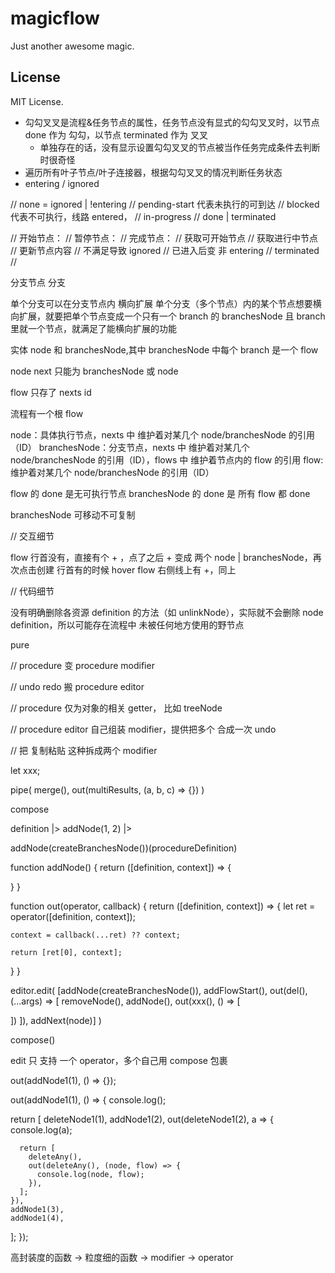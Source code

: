 # magicflow

Just another awesome magic.

## License

MIT License.

- 勾勾叉叉是流程&任务节点的属性，任务节点没有显式的勾勾叉叉时，以节点 done 作为 勾勾，以节点 terminated 作为 叉叉
  - 单独存在的话，没有显示设置勾勾叉叉的节点被当作任务完成条件去判断时很奇怪
- 遍历所有叶子节点/叶子连接器，根据勾勾叉叉的情况判断任务状态
- entering / ignored

// none = ignored | !entering
// pending-start 代表未执行的可到达
// blocked 代表不可执行，线路 entered，
// in-progress
// done | terminated

// 开始节点：
// 暂停节点：
// 完成节点：
// 获取可开始节点
// 获取进行中节点
// 更新节点内容
// 不满足导致 ignored
// 已进入后变 非 entering
// terminated
//

分支节点
分支

单个分支可以在分支节点内 横向扩展
单个分支（多个节点）内的某个节点想要横向扩展，就要把单个节点变成一个只有一个 branch 的 branchesNode 且 branch 里就一个节点，就满足了能横向扩展的功能

实体
node 和 branchesNode,其中 branchesNode 中每个 branch 是一个 flow

<!-- 整个流程也是一个 flow -->

node next 只能为 branchesNode 或 node

flow 只存了 nexts id

流程有一个根 flow

node：具体执行节点，nexts 中 维护着对某几个 node/branchesNode 的引用（ID）
branchesNode：分支节点，nexts 中 维护着对某几个 node/branchesNode 的引用（ID），flows 中 维护着节点内的 flow 的引用
flow: 维护着对某几个 node/branchesNode 的引用（ID）

flow 的 done 是无可执行节点
branchesNode 的 done 是 所有 flow 都 done

branchesNode 可移动不可复制

// 交互细节

flow 行首没有，直接有个 + ，点了之后 + 变成 两个 node | branchesNode，再次点击创建
行首有的时候 hover flow 右侧线上有 +，同上

// 代码细节

没有明确删除各资源 definition 的方法（如 unlinkNode），实际就不会删除 node definition，所以可能存在流程中 未被任何地方使用的野节点

pure

// procedure 变 procedure modifier

// undo redo 搬 procedure editor

// procedure 仅为对象的相关 getter， 比如 treeNode

// procedure editor 自己组装 modifier，提供把多个 合成一次 undo

// 把 复制粘贴 这种拆成两个 modifier

let xxx;

pipe(
merge(),
out(multiResults, (a, b, c) => {})
)

compose

definition
|> addNode(1, 2)
|>

addNode(createBranchesNode())(procedureDefinition)

function addNode() {
return ([definition, context]) => {

}
}

function out(operator, callback) {
return ([definition, context]) => {
let ret = operator([definition, context]);

    context = callback(...ret) ?? context;

    return [ret[0], context];

}
}

editor.edit(
[addNode(createBranchesNode()),
addFlowStart(),
out(del(), (...args) => [
removeNode(),
addNode(),
out(xxx(), () => [

])
]),
addNext(node)]
)

compose()

edit 只 支持 一个 operator，多个自己用 compose 包裹

out(addNode1(1), () => {});

out(addNode1(1), () => {
console.log();

return [
deleteNode1(1),
addNode1(2),
out(deleteNode1(2), a => {
console.log(a);

      return [
        deleteAny(),
        out(deleteAny(), (node, flow) => {
          console.log(node, flow);
        }),
      ];
    }),
    addNode1(3),
    addNode1(4),

];
});

高封装度的函数 ->
粒度细的函数 ->
modifier ->
operator
